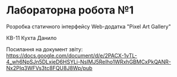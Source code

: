 # Лабораторна робота №1

Розробка статичного інтерфейсу Web-додатка "Pixel Art Gallery"

КВ-11 Кухта Данило

Посилання на документ звіту:
https://docs.google.com/document/d/e/2PACX-1vTL-4_wh6NpSJn5DLxjeD6HSYLi-NsIMJ5ReIho1WRxhGBMCxPkQANR-Nx2PIq3WFVs3tc8FQU8J8Wp/pub
